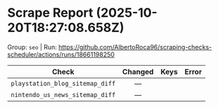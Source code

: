 # Scrape Report (2025-10-20T18:27:08.658Z)

Group: `seo`  |  Run: https://github.com/AlbertoRoca96/scraping-checks-scheduler/actions/runs/18661198250

| Check | Changed | Keys | Error |
|---|:---:|:--|:--|
| `playstation_blog_sitemap_diff` | — |  |  |
| `nintendo_us_news_sitemap_diff` | — |  |  |
